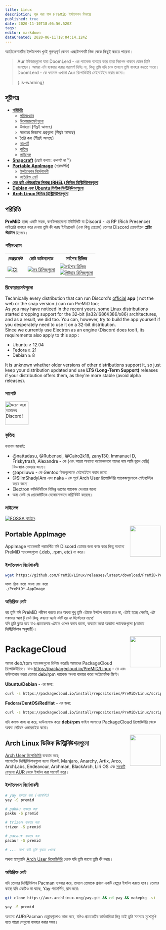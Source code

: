```yaml
---
title: Linux
description: শুরু করা যাক PreMiD ইন্সটলেশন লিনাক্সে
published: true
date: 2020-11-10T18:06:56.520Z
tags:
editor: markdown
dateCreated: 2020-06-11T18:04:14.124Z
---
```


অ্যাপ্লিকেশানটির ইন্সটলেশন খুবই গুরুত্বপূর্ণ কেননা এক্সটেনশনটি নিজ থেকে কিছুই করতে পারেনা।

> Aur ইউজারগুলো যারা DoomLerd - এর প্যাকেজ ব্যবহার করে তারা নিরাপদ থাকবে যেমন তিনি বলেছেন। আমরা এটা ব্যবহার করার পরামর্শ দিচ্ছি না, কিন্তু তুমি যদি চাও তাহলে তুমি ব্যবহার করতে পারো। DoomLerd - কে ধন্যবাদ এখনো Aur রিপোজিটরি মেইনটেইন করার জন্যে। 
> 
> {.is-warning}

## সূচীপত্র

- **[পরিচিতি](#about)**
  - [পরিসংখ্যান](#stats)
  - [রিকোয়ারমেন্টগুলো](#requirements)
  - উদাহরণ (শীঘ্রই আসছে)
  - সচরাচর জিজ্ঞাস্য প্রশ্নগুলো (শীঘ্রই আসছে)
  - তৈরি করা (শীঘ্রই আসছে)
  - [সাপোর্ট](#support)
  - [কৃতিত্ব](#credits)
  - [লাইসেন্স](#license)
- **[Snapcraft](#snapcraft)** (ছোট কথায়: _কখনই না_ ™️)
- **[Portable AppImage](#appimage)** (_পরামর্শিত_)
  - [ইন্সটলেশন নির্দেশাবলী](#appimageinstall)
  - [অতিরিক্ত নোট](#appimagenotes)
- [**রেড হ্যাট এন্টারপ্রাইজ লিনাক্স (RHEL) ভিত্তিক ডিস্ট্রিবিউশনগুলো**](#packagecloud)
- [**Debian এবং Ubuntu ভিত্তিক ডিস্ট্রিবিউশনগুলো**](#packagecloud)
- [**Arch Linux ভিত্তিক ডিস্ট্রিবিউশনগুলো**](#arch)

<a name="about"></a>

## পরিচিতি

**PreMiD** হচ্ছে একটি সহজ, কনফিগারযোগ্য ইউটিলিটি যা Discord - এর RP (Rich Presence) লাইব্রেরি ব্যবহার করে দেখায় তুমি কী করছ ইন্টারনেটে (এবং কিছু প্রোগ্রাম) তোমার Discord প্রোফাইলে **প্লেয়িং স্ট্যাটাস** হিসেবে।

<a name="stats"></a>

### পরিসংখ্যান

<table>
  <tr>
    <th>ডেপ্লয়মেন্ট</th>
    <th>মোট ডাউনলোড</th>
    <th>সর্বশেষ রিলিজ</th>
  </tr>
  <tr>
    <td><a href="https://github.com/PreMiD/Linux/actions"><img src="https://github.com/PreMiD/Linux/workflows/CI/badge.svg?branch=master&event=push" alt="CI"></a></td>
    <td><a href="https://github.com/PreMiD/Linux/releases"><img src="https://img.shields.io/github/downloads/PreMiD/Linux/total.svg?maxAge=86400" alt="সব রিলিজগুলো"></a></td>
    <td><a href="https://github.com/PreMiD/Linux/releases/latest"><img src="https://img.shields.io/github/v/release/PreMiD/Linux.svg?maxAge=86400" alt="সর্বশেষ রিলিজ"><br><img src="https://img.shields.io/github/downloads/PreMiD/Linux/latest/total.svg?maxAge=86400" alt="গিটহাব রিলিজগুলো"></a></td>
  </tr>
</table>

<a name="requirements"></a>

### রিকোয়ারমেন্টগুলো

Technically every distribution that can run Discord's [official](https://discordapp.com/download) **app** ( not the web or the snap version ) can run PreMiD too;</br> As you may have noticed in the recent years, some Linux distributions started dropping support for the 32-bit (ia32/i686/i386/x86) architectures, and as a result, we did too. You can, however, try to build the app yourself if you desperately need to use it on a 32-bit distribution.</br> Since we currently use Electron as an engine (Discord does too!), its requirements also apply to this app :

- Ubuntu ≥ 12.04
- Fedora ≥ 21
- Debian ≥ 8

It is unknown whether older versions of other distributions support it, so just keep your distribution updated and use **LTS (Long-Term Support)** releases if your distribution offers them, as they're more stable (avoid alpha releases).

<a name="support"></a>

### সাপোর্ট

<div>
  <a target="_blank" href="https://discord.premid.app/" title="জয়েন করো আমাদের Discord!">
    <img height="75px" draggable="false" src="https://discordapp.com/api/guilds/493130730549805057/widget.png?style=banner2" alt="জয়েন করো আমাদের Discord!">
  </a>
</div>

<a name="credits"></a>

### কৃতিত্ব

ধন্যবাদ জানাই:

- @nattadasu, @Rubensei, @Cairo2k18, zany130, Immanuel D, Friskytrash, Alexandre - কে (এবং আরো অন্যান্য কয়েকজনকে যাদের নাম আমি ভুলে গেছি) ফিডব্যাক দেওয়ার জন্যে।
- @apriluwu - কে Gentoo বিল্ডগুলোকে মেইনটেইন করার জন্যে
- @SlimShadyIAm এবং naka - কে পূর্বে Arch User রিপোজিটরি প্যাকেজগুলোকে মেইনটেইন করার জন্যে
- Electron কমিউনিটিকে বিভিন্ন ধরণের প্যাকেজ দেওয়ার জন্যে
- অন্য কেউ যে প্রোজেক্টটিকে যেকোনোভাবে কন্ট্রিবিউট করেছে।

<a name="license"></a>

### লাইসেন্স

[![FOSSA স্ট্যাটাস](https://app.fossa.io/api/projects/git%2Bgithub.com%2FPreMiD%2FLinux.svg?type=large)](https://app.fossa.io/projects/git%2Bgithub.com%2FPreMiD%2FLinux?ref=badge_large)

<img src="https://i.imgur.com/ACAxtmA.png" width="100" height="100" align="right"></img>
<a name="snapcraft"></a>

## Portable AppImage

AppImage প্যাকেজটি পরামর্শিত যদি Discord তোমার জন্য কাজ করে কিন্তু অন্যান্য PreMiD প্যাকেজগুলো (.deb, .rpm, etc) না করে।

<a name="appimageinstall"></a>

### ইন্সটলেশন নির্দেশাবলী

```bash
wget https://github.com/PreMiD/Linux/releases/latest/download/PreMiD-Portable.AppImage && chmod a+x PreMiD*.AppImage
```

```bash
ডাবল ক্লিক করো অথবা রান করো
./PreMiD*.AppImage
```

<a name="appimagenotes"></a>

### অতিরিক্ত নোট

হয় তুমি যদি PreMiD পরীক্ষা করতে চাও অথবা শুধু তুমি এটাকে ইন্সটল করতে চাও না, এটাই হচ্ছে সেরাটা, এটা সবসময় আপ টু ডেট কিন্তু _কখনো অটো স্টার্ট হয় না সিস্টেমের সাথে!_</br>যদি তুমি ক্লান্ত হয়ে যাও প্রত্যেকবার এটাকে ওপেন করার জন্যে, ব্যবহার করো অন্যান্য প্যাকেজগুলো (তোমার ডিস্ট্রিবিউশন অনুযায়ী)।

<img src="https://raw.githubusercontent.com/PreMiD/Linux/master/.github/packagecloud.png" width="100" height="100" align="right"></img>
<a name="packagecloud"></a>

# PackageCloud

আমরা deb/rpm প্যাকেজগুলো রিলিজ করেছি আমাদের PackageCloud রিপোজিটরিতে। যাও https://packagecloud.io/PreMiD/Linux - তে এবং ডাউনলোড করো তোমার deb/rpm প্যাকেজ অথবা ব্যবহার করো অটোমেটিক স্ক্রিপ্ট।

**Ubuntu/Debian** - এর জন্য:

```bash
curl -s https://packagecloud.io/install/repositories/PreMiD/Linux/script.deb.sh | sudo bash
```

**Fedora/CentOS/RedHat** - এর জন্য:

```bash
curl -s https://packagecloud.io/install/repositories/PreMiD/Linux/script.rpm.sh | sudo bash
```

যদি কমান্ড কাজ না করে, ডাউনলোড করো **deb/rpm** ফাইল আমাদের PackageCloud রিপোজিটরি থেকে অথবা সেটিংস ওভাররাইড করো।

<a name="arch"></a>
<img src="https://raw.githubusercontent.com/PreMiD/Linux/86ae2fbd49499785281f388a5305b06e0d3ecfea/.github/iusearchbtw.svg" width="100" height="100" align="right"></img>

## Arch Linux ভিত্তিক ডিস্ট্রিবিউশনগুলো

[Arch User রিপোজিটরি](https://aur.archlinux.org/packages/premid) ব্যবহার করে;</br> সাপোর্টেড ডিস্ট্রিবিউশনগুলো হলো _নিজেই_, Manjaro, Anarchy, Artix, Arco, ArchLabs, Endeavour, Archman, BlackArch, Liri OS এবং [সবকটি যেগুলো AUR থেকে ইন্সটল করা সাপোর্ট করে](https://wiki.archlinux.org/index.php/Arch-based_distributions#Active)।

<a name="archinstall"></a>

### ইন্সটলেশন নির্দেশাবলী

```bash
# yay ব্যবহার করা (পরামর্শিত)
yay -S premid
```

```bash
# pakku ব্যবহার করা
pakku -S premid
```

```bash
# trizen ব্যবহার করা
trizen -S premid
```

```bash
# pacaur ব্যবহার করা
pacaur -S premid
```

```bash
# ... আশা করি তুমি বুঝতে পেরেছ
```

অথবা ম্যানুয়ালি [Arch User রিপোজিটরি](https://aur.archlinux.org/packages/premid) থেকে যদি তুমি জানো তুমি কী করছ।

<a name="archnotes"></a>

### অতিরিক্ত নোট

যদি তোমার ডিস্ট্রিবিউশন Pacman ব্যবহার করে, তাহলে তোমাকে প্রথমে একটি হেল্পার ইন্সটল করতে হবে। তোমার কাছে যদি একটিও না থাকে, Yay পরামর্শিত, রান করো:

```bash
git clone https://aur.archlinux.org/yay.git && cd yay && makepkg -si
```

```bash
yay -S premid
```

অন্যান্য AUR/Pacman হেল্পারগুলোও কাজ করে, যদিও প্রত্যেকটির কার্যকারিতা ভিন্ন তাই তুমি সমস্যার মুখোমুখি হতে পারো সেগুলো ব্যবহার করার সময়।